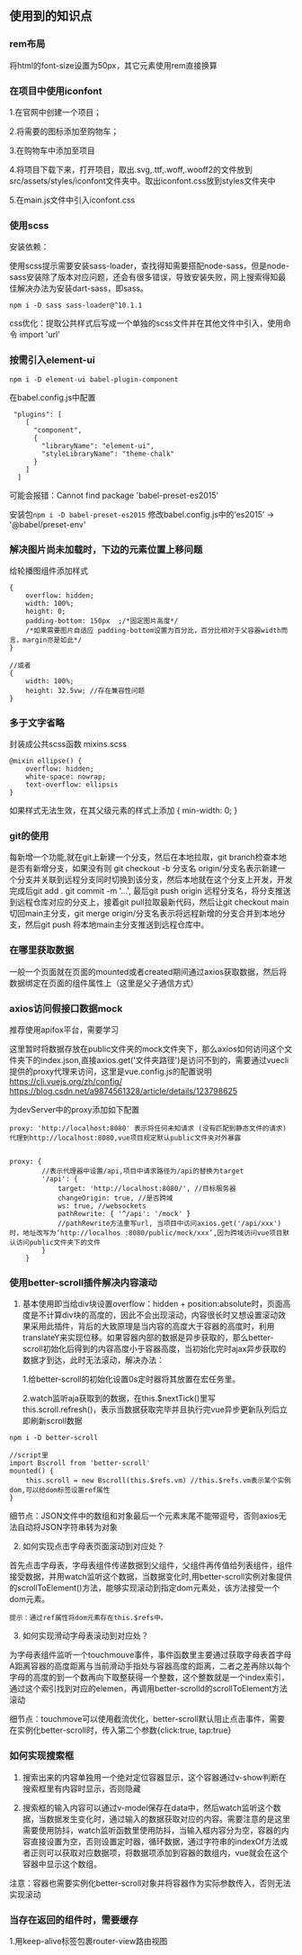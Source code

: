 
## 使用到的知识点


### rem布局
将html的font-size设置为50px，其它元素使用rem直接换算

### 在项目中使用iconfont

1.在官网中创建一个项目；

2.将需要的图标添加至购物车；

3.在购物车中添加至项目

4.将项目下载下来，打开项目，取出.svg,.ttf,.woff,.wooff2的文件放到src/assets/styles/iconfont文件夹中。取出iconfont.css放到styles文件夹中

5.在main.js文件中引入iconfont.css


### 使用scss

安装依赖：

使用scss提示需要安装sass-loader，查找得知需要搭配node-sass，但是node-sass安装除了版本对应问题，还会有很多错误，导致安装失败，网上搜索得知最佳解决办法为安装dart-sass，即sass。

```
npm i -D sass sass-loader@^10.1.1
```


css优化：提取公共样式后写成一个单独的scss文件并在其他文件中引入，使用命令 import 'url'

### 按需引入element-ui
```
npm i -D element-ui babel-plugin-component
```

在babel.config.js中配置
```
 "plugins": [
    [
      "component",
      {
        "libraryName": "element-ui",
        "styleLibraryName": "theme-chalk"
      }
    ]
  ]
```

可能会报错：Cannot find package 'babel-preset-es2015'

安装包```npm i -D babel-preset-es2015```
修改babel.config.js中的‘es2015’ -> '@babel/preset-env'

### 解决图片尚未加载时，下边的元素位置上移问题

给轮播图组件添加样式
```
{
    overflow: hidden;
    width: 100%;
    height: 0;
    padding-bottom: 150px  ;/*固定图片高度*/
    /*如果需要图片自适应 padding-bottom设置为百分比，百分比相对于父容器width而言，margin亦是如此*/
}

//或者
{
    width: 100%;
    height: 32.5vw; //存在兼容性问题
}
```

### 多于文字省略

封装成公共scss函数
mixins.scss
```
@mixin ellipse() {
    overflow: hidden;
    white-space: nowrap;
    text-overflow: ellipsis
}
```

如果样式无法生效，在其父级元素的样式上添加
{
    min-width: 0;
}

### git的使用

每新增一个功能,就在git上新建一个分支，然后在本地拉取，git branch检查本地是否有新增分支，如果没有则 git checkout -b 分支名 origin/分支名表示新建一个分支并关联到远程分支同时切换到该分支，然后本地就在这个分支上开发，开发完成后git add .  git commit -m '...', 最后git push origin 远程分支名，将分支推送到远程仓库对应的分支上，接着git pull拉取最新代码，然后让git checkout main切回main主分支，git merge origin/分支名表示将远程新增的分支合并到本地分支，然后git push 将本地main主分支推送到远程仓库中。


### 在哪里获取数据
一般一个页面就在页面的mounted或者created期间通过axios获取数据，然后将数据绑定在页面的组件属性上（这里是父子通信方式）

### axios访问假接口数据mock
推荐使用apifox平台，需要学习

这里暂时将数据存放在public文件夹的mock文件夹下，那么axios如何访问这个文件夹下的index.json,直接axios.get('文件夹路径')是访问不到的，需要通过vuecli提供的proxy代理来访问，这里是vue.config.js的配置说明
<https://cli.vuejs.org/zh/config/>
<https://blog.csdn.net/a9874561328/article/details/123798625>

为devServer中的proxy添加如下配置
```
proxy: 'http://localhost:8080' 表示将任何未知请求 (没有匹配到静态文件的请求) 代理到http://localhost:8080,vue项目规定默认public文件夹对外暴露


proxy: {
        //表示代理器中设置/api,项目中请求路径为/api的替换为target
        '/api': {
            target: 'http://localhost:8080/', //目标服务器
            changeOrigin: true, //是否跨域
            ws: true, //websockets
            pathRewrite: { '^/api': '/mock' }
            //pathRewrite方法重写url, 当项目中访问axios.get('/api/xxx')时，地址改写为‘http://localhos :8080/public/mock/xxx’,因为跨域访问vue项目默认访问public文件夹下的文件
        }
    }
```

### 使用better-scroll插件解决内容滚动

1. 基本使用即当给div块设置overflow：hidden + position:absolute时，页面高度是不计算div块的高度的，因此不会出现滚动，内容很长时又想设置滚动效果采用此插件，背后的大致原理是当内容的高度大于容器的高度时，利用translateY来实现位移。如果容器内部的数据是异步获取的，那么better-scroll初始化后得到的内容高度小于容器高度，当初始化完时ajax异步获取的数据才到达，此时无法滚动，解决办法：

    1.给better-scroll的初始化设置0s定时器将其放置在宏任务里。

    2.watch监听aja获取到的数据，在this.$nextTick()里写this.scroll.refresh()，表示当数据获取完毕并且执行完vue异步更新队列后立即刷新scroll数据

```
npm i -D better-scroll

//script里
import Bscroll from 'better-scroll'
mounted() {
    this.scroll = new Bscroll(this.$refs.vm) //this.$refs.vm表示某个实例dom,可以给dom标签设置ref属性
}
```

细节点：JSON文件中的数组和对象最后一个元素末尾不能带逗号，否则axios无法自动将JSON字符串转为对象

2.  如何实现点击字母表页面滚动到对应处？

首先点击字母表，字母表组件传递数据到父组件，父组件再传值给列表组件，组件接受数据，并用watch监听这个数据，当数据变化时,用better-scroll实例对象提供的scrollToElement()方法，能够实现滚动到指定dom元素处，该方法接受一个dom元素。

    提示：通过ref属性将dom元素存在this.$refs中。

3. 如何实现滑动字母表滚动到对应处？

为字母表组件监听一个touchmouve事件，事件函数里主要通过获取字母表首字母A距离容器的高度距离与当前滑动手指处与容器高度的距离，二者之差再除以每个字母的高度的到一个数再向下取整获得一个整数，这个整数就是一个index索引，通过这个索引找到对应的elemen，再调用better-scrolld的scrollToElement方法滚动

细节点：touchmove可以使用截流优化，better-scroll默认阻止点击事件，需要在实例化better-scroll时，传入第二个参数{click:true, tap:true}

### 如何实现搜索框

1. 搜索出来的内容单独用一个绝对定位容器显示，这个容器通过v-show判断在搜索框里有内容时显示，否则隐藏

2. 搜索框的输入内容可以通过v-model保存在data中，然后watch监听这个数据，当数据发生变化时，通过输入的数据获取对应的内容。需要注意的是这里需要使用防抖，watch监听函数里使用防抖，当输入框内容分为空，容器的内容直接设置为空，否则设置定时器，循环数据，通过字符串的indexOf方法或者正则可以获取对应数据项，将数据项添加到容器的数组内，vue就会在这个容器中显示这个数组。

注意：容器也需要实例化better-scroll对象并将容器作为实际参数传入，否则无法实现滚动

### 当存在返回的组件时，需要缓存

1.用keep-alive标签包裹router-view路由视图